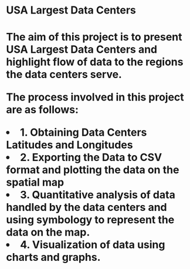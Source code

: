 <h1>USA Largest Data Centers<h1>
<p>The aim of this project is to present USA Largest Data Centers and highlight flow of data to the regions the data centers serve.</p>
<p>The process involved in this project are as follows:</p>
    <li>1. Obtaining Data Centers Latitudes and Longitudes</li>
    <li>2. Exporting the Data to CSV format and plotting the data on the spatial map</li>
    <li>3. Quantitative analysis of data handled by the data centers and using symbology to represent the data on the map.</li>
    <li>4. Visualization of data using charts and graphs.</li>
